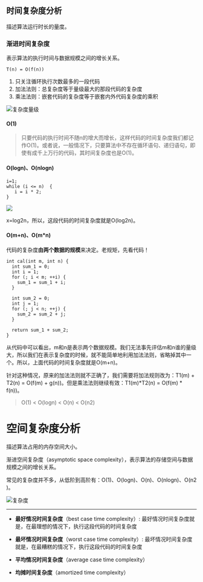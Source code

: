 ## 时间复杂度分析



描述算法运行时长的量度。



### 渐进时间复杂度

表示算法的执行时间与数据规模之间的增长关系。

```
T(n) = O(f(n))
```



1. 只关注循环执行次数最多的一段代码
2. 加法法则：总复杂度等于量级最大的那段代码的复杂度
3. 乘法法则：嵌套代码的复杂度等于嵌套内外代码复杂度的乘积


![复杂度量级](http://cxytz.13sai.com/algorithm/3723793cc5c810e9d5b06bc95325bf0a.jpg?e=1610425884&token=1gdN7L3hz7Tgyflqo0xuUVm-bOH0G-6mFLSVWeKa:mN2L_zWbdz3xEkSlVGnYrLQ8x6k=)





#### O(1)

> 只要代码的执行时间不随n的增大而增长，这样代码的时间复杂度我们都记作O(1)。或者说，一般情况下，只要算法中不存在循环语句、递归语句，即使有成千上万行的代码，其时间复杂度也是Ο(1)。





#### O(logn)、O(nlogn)

```
i=1;
while (i <= n)  {
   i = i * 2;
}
```



![](http://cxytz.13sai.com/algorithm/9b1c88264e7a1a20b5954be9bc4bec9a.jpg?e=1610425923&token=1gdN7L3hz7Tgyflqo0xuUVm-bOH0G-6mFLSVWeKa:rc0lcHZyQtryCxa4QRFjhzChwUk=)

x=log2n，所以，这段代码的时间复杂度就是O(log2n)。



####  O(m+n)、O(m\*n)



代码的复杂度**由两个数据的规模**来决定。老规矩，先看代码！

```
int cal(int m, int n) {
  int sum_1 = 0;
  int i = 1;
  for (; i < m; ++i) {
    sum_1 = sum_1 + i;
  }

  int sum_2 = 0;
  int j = 1;
  for (; j < n; ++j) {
    sum_2 = sum_2 + j;
  }

  return sum_1 + sum_2;
}
```

从代码中可以看出，m和n是表示两个数据规模。我们无法事先评估m和n谁的量级大，所以我们在表示复杂度的时候，就不能简单地利用加法法则，省略掉其中一个。所以，上面代码的时间复杂度就是O(m+n)。

针对这种情况，原来的加法法则就不正确了，我们需要将加法规则改为：T1(m) + T2(n) = O(f(m) + g(n))。但是乘法法则继续有效：T1(m)*T2(n) = O(f(m) * f(n))。



> O(1) < O(logn) < O(n) < O(n2)



# 空间复杂度分析

描述算法占用的内存空间大小。

渐进空间复杂度（asymptotic space complexity），表示算法的存储空间与数据规模之间的增长关系。



常见的复杂度并不多，从低阶到高阶有：O(1)、O(logn)、O(n)、O(nlogn)、O(n2 )。

![复杂度](http://cxytz.13sai.com/algorithm/497a3f120b7debee07dc0d03984faf04.jpg?e=1610425902&token=1gdN7L3hz7Tgyflqo0xuUVm-bOH0G-6mFLSVWeKa:3GpUkJ8WUzdpHdVomJFTQRnGcGY=)





---



- **最好情况时间复杂度**（best case time complexity）: 最好情况时间复杂度就是，在最理想的情况下，执行这段代码的时间复杂度

- **最坏情况时间复杂度**（worst case time complexity）: 最坏情况时间复杂度就是，在最糟糕的情况下，执行这段代码的时间复杂度
- **平均情况时间复杂度**（average case time complexity）
- **均摊时间复杂度**（amortized time complexity）





